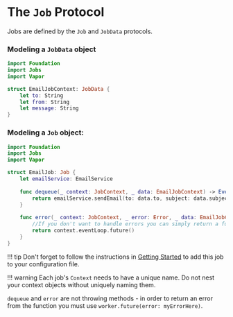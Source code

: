 # The `Job` Protocol

Jobs are defined by the `Job` and `JobData` protocols.

### Modeling a `JobData` object
```swift
import Foundation
import Jobs
import Vapor

struct EmailJobContext: JobData {
    let to: String
    let from: String
    let message: String
}
```

### Modeling a `Job` object:
```swift
import Foundation
import Jobs 
import Vapor 

struct EmailJob: Job {
    let emailService: EmailService
    
    func dequeue(_ context: JobContext, _ data: EmailJobContext) -> EventLoopFuture<Void> {
        return emailService.sendEmail(to: data.to, subject: data.subject, content: data.message)
    }
    
    func error(_ context: JobContext, _ error: Error, _ data: EmailJobContext) -> EventLoopFuture<Void> {
        //If you don't want to handle errors you can simply return a future. You can also omit this function entirely. 
        return context.eventLoop.future()
    }
}
```

!!! tip
    Don't forget to follow the instructions in [Getting Started](/extras/jobs/getting-started.md#registering-a-job) to add this job to your configuration file. 

!!! warning
    Each job's `Context` needs to have a unique name. Do not nest your context objects without uniquely naming them. 

`dequeue` and `error` are not throwing methods - in order to return an error from the function you must use `worker.future(error: myErrorHere)`.
